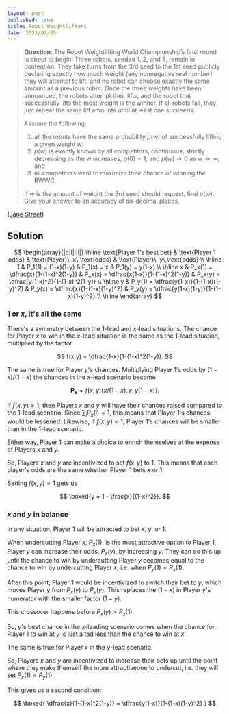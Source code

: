 ```yaml
---
layout: post
published: true
title: Robot Weightlifters
date: 2021/07/05
---
```


>**Question**: The Robot Weightlifting World Championship’s final round is about to begin! Three robots, seeded 1, 2, and 3, remain in contention. They take turns from the 3rd seed to the 1st seed publicly declaring exactly how much weight (any nonnegative real number) they will attempt to lift, and no robot can choose exactly the same amount as a previous robot. Once the three weights have been announced, the robots attempt their lifts, and the robot that successfully lifts the most weight is the winner. If all robots fail, they just repeat the same lift amounts until at least one succeeds.
>
>Assume the following:
>
>1. all the robots have the same probability $p(w)$ of successfully lifting a given weight $w$;
>2. $p(w)$ is exactly known by all competitors, continuous, strictly decreasing as the w increases, $p(0) = 1,$ and $p(w) \rightarrow 0$ as $w \rightarrow \infty$; and
>3. all competitors want to maximize their chance of winning the RWWC.
>
>If $w$ is the amount of weight the 3rd seed should request, find $p(w).$ Give your answer to an accuracy of six decimal places.

<!--more-->

([Jane Street](https://www.janestreet.com/puzzles/robot-weightlifting-index/))

## Solution

$$
\begin{array}{|c|l|l|l|} \hline
\text{Player 1's best bet} & \text{Player 1 odds} & \text{Player}\, x\,\text{odds} & \text{Player}\, y\,\text{odds} \\ \hline
1 & P_1(1) = (1-x)(1-y) & P_1(x) = x & P_1(y) = y(1-x) \\ \hline
x & P_x(1) = \dfrac{x}{1-(1-x)^2(1-y)} & P_x(x) = \dfrac{x(1-x)}{1-(1-x)^2(1-y)} & P_x(y) = \dfrac{y(1-x)^2}{1-(1-x)^2(1-y)} \\ \hline
y & P_y(1) = \dfrac{y(1-x)}{1-(1-x)(1-y)^2} & P_y(x) = \dfrac{x}{1-(1-x)(1-y)^2} & P_y(y) = \dfrac{y(1-x)(1-y)}{1-(1-x)(1-y)^2} \\ \hline
\end{array}
$$


### $1$ or $x$, it's all the same

There's a symmetry between the $1$-lead and $x$-lead situations. The chance for Player $x$ to win in the $x$-lead situation is the same as the $1$-lead situation, multiplied by the factor

$$ f(x,y) = \dfrac{1-x}{1-(1-x)^2(1-y)}. $$

The same is true for Player $y$'s chances. Multiplying Player 1's odds by $(1-x)/(1-x)$ the chances in the $x$-lead scenario become

$$ \mathbf{P_x} = f(x,y) \langle x/(1-x) , x , y(1-x)\rangle. $$

If $f(x,y) > 1,$ then Players $x$ and $y$ will have their chances raised compared to the $1$-lead scenario. Since $\sum_i P_x(i) = 1,$ this means that Player 1's chances would be lessened. Likewise, if $f(x,y) < 1,$ Player 1's chances will be smaller than in the $1$-lead scenario. 

Either way, Player 1 can make a choice to enrich themselves at the expense of Players $x$ and $y.$

<!-- $\sum_i P_x(i) = 1,$ so if $f(x,y) > 1,$ then Player 1's odds will be better betting on $1,$ and if $f(x,y) < 1,$ then Player $1$'s odds will be better betting on $x.$ In either case, this choice is to the detriment of Players $x$ and $y.$  -->

So, Players $x$ and $y$ are incentivized to set $f(x,y)$ to $1.$ This means that each player's odds are the same whether Player 1 bets $x$ or $1.$

Setting $f(x,y) = 1$ gets us

$$ \boxed{y = 1 - \frac{x}{(1-x)^2}}. $$

### $x$ and $y$ in balance

In any situation, Player 1 will be attracted to bet $x,$ $y,$ or $1.$

<!-- If the chance to win by undercutting $x$ is bigger than the chance to win at $y$ or $1,$ then Player 1 will bet $x.$  -->

When undercutting Player $x$, $P_x(1),$ is the most attractive option to Player 1, Player $y$ can increase their odds, $P_x(y),$ by increasing $y.$ They can do this up until the chance to win by undercutting Player $y$ becomes equal to the chance to win by undercutting Player $x,$ i.e. when $P_y(1) = P_x(1).$ 

After this point, Player 1 would be incentivized to switch their bet to $y,$ which moves Player $y$ from $P_x(y)$ to $P_y(y).$ This replaces the $(1-x)$ in Player $y$'s numerator with the smaller factor $(1-y).$ 

This crossover happens before $P_x(y) > P_x(1).$ 

So, $y$'s best chance in the $x$-leading scenario comes when the chance for Player 1 to win at $y$ is just a tad less than the chance to win at $x.$ 

The same is true for Player $x$ in the $y$-lead scenario.

So, Players $x$ and $y$ are incentivized to increase their bets up until the point where they make themself the more attractiveone  to undercut, i.e. they will set $P_x(1) = P_y(1).$

This gives us a second condition:

$$
\boxed{
\dfrac{x}{1-(1-x)^2(1-y)} = \dfrac{y(1-x)}{1-(1-x)(1-y)^2}
}
$$


<br>
